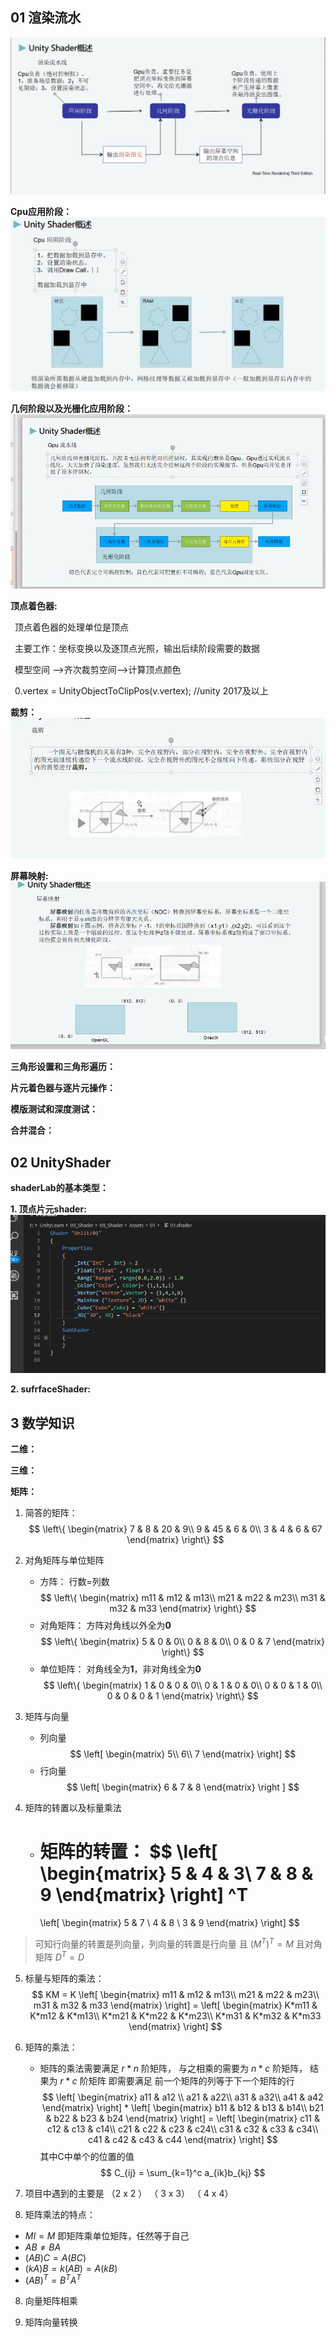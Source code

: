
<script type="text/javascript"
       src="http://cdn.mathjax.org/mathjax/latest/MathJax.js?config=TeX-AMS-MML_HTMLorMML"></script>
## 01 渲染流水

 ![渲染流水](./06/01.png)

 **Cpu应用阶段：**
 ![cpu应用阶段](./06/02.png)

**几何阶段以及光栅化应用阶段：**
 ![几何阶段和光栅化阶段](./06/03.png)

 **顶点着色器:**

 &ensp;顶点着色器的处理单位是顶点

 &ensp;主要工作：坐标变换以及逐顶点光照，输出后续阶段需要的数据

 &ensp;模型空间 -->齐次裁剪空间-->计算顶点颜色

 &ensp;0.vertex = UnityObjectToClipPos(v.vertex); //unity 2017及以上

**裁剪：**
 ![裁剪](./06/04.png)

**屏幕映射:**
 ![屏幕映射](./06/05.png)

 **三角形设置和三角形遍历：**

 **片元着色器与逐片元操作：**

 **模版测试和深度测试：**

 **合并混合：**


## 02 UnityShader

**shaderLab的基本类型：**

**1. 顶点片元shader:**
![shaderLab属性的基本类型](./06/06.png)

**2. sufrfaceShader:**


## 3 数学知识

**二维：**

**三维：**

**矩阵：**
1. 简答的矩阵：
    $$
    \left\{
        \begin{matrix}
        7 & 8 & 20 & 9\\
        9 & 45 & 6 & 0\\
        3 & 4 & 6 & 67
        \end{matrix}
    \right\}
    $$

2. 对角矩阵与单位矩阵
    * 方阵： 行数=列数
    $$
        \left\{
        \begin{matrix}
        m11 & m12 & m13\\
        m21 & m22 & m23\\
        m31 & m32 & m33
        \end{matrix}
        \right\}
    $$ 
    * 对角矩阵： 方阵对角线以外全为**0**
    $$
        \left\{
            \begin{matrix}
            5 & 0 & 0\\
            0 & 8 & 0\\
            0 & 0 & 7
            \end{matrix}
            \right\}
    $$
    * 单位矩阵： 对角线全为**1**，非对角线全为**0**
    $$
    \left\{
        \begin{matrix}
        1 & 0 & 0 & 0\\
        0 & 1 & 0 & 0\\
        0 & 0 & 1 & 0\\
        0 & 0 & 0 & 1
        \end{matrix}
    \right\}
    $$

3. 矩阵与向量
    * 列向量
    $$
    \left[
    \begin{matrix}
    5\\
    6\\
    7
    \end{matrix}
    \right]
    $$
    * 行向量
    $$
    \left[
        \begin{matrix}
        6 & 7 & 8
        \end{matrix}
        \right
    ]
    $$

4. 矩阵的转置以及标量乘法
    * 矩阵的转置：
    $$
        \left[
            \begin{matrix}
            5 & 4 & 3\\
            7 & 8 & 9
            \end{matrix}
            \right]
            ^T 
        = 
        \left[
            \begin{matrix}
            5 & 7 \\
            4 & 8 \\
            3 & 9 
            \end{matrix}
            \right]
    $$
>可知行向量的转置是列向量，列向量的转置是行向量
且  $(M^T)^T = M$ 且对角矩阵 $D^T = D$


5. 标量与矩阵的乘法：
$$
KM = K
\left[
    \begin{matrix}
    m11 & m12 & m13\\
    m21 & m22 & m23\\
    m31 & m32 & m33
    \end{matrix}
    \right]
=
\left[
    \begin{matrix}
    K*m11 & K*m12 & K*m13\\
    K*m21 & K*m22 & K*m23\\
    K*m31 & K*m32 & K*m33
    \end{matrix}
    \right]
$$

6. 矩阵的乘法：
    * 矩阵的乘法需要满足 $r*n$ 阶矩阵， 与之相乘的需要为 $n*c$ 阶矩阵， 结果为 $r*c$ 阶矩阵 即需要满足
    前一个矩阵的列等于下一个矩阵的行
    $$
    \left[
        \begin{matrix}
        a11 & a12 \\
        a21 & a22\\
        a31 & a32\\
        a41 & a42
        \end{matrix}
    \right]
        *
    \left[
        \begin{matrix}
        b11 & b12 & b13 & b14\\
        b21 & b22 & b23 & b24
        \end{matrix}
    \right]
     = 
    \left[
        \begin{matrix}
        c11 & c12 & c13 & c14\\
        c21 & c22 & c23 & c24\\
        c31 & c32 & c33 & c34\\
        c41 & c42 & c43 & c44
        \end{matrix}
        \right]
    $$
    其中C中单个的位置的值
    $$
        C_{ij} = \sum_{k=1}^c a_{ik}b_{kj}
    $$

7. 项目中遇到的主要是 （2 x 2 ） （  3 x 3） （  4 x 4）

8. 矩阵乘法的特点： 
* $MI = M$ 即矩阵乘单位矩阵，任然等于自己
* $AB \neq BA$
* $(AB)C = A(BC)$
* $(kA)B = k(AB) = A(kB)$
* $(AB)^T = B^TA^T$

8. 向量矩阵相乘

9. 矩阵向量转换





